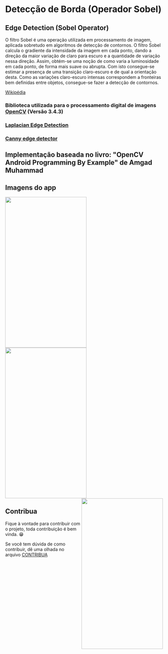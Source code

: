 # Detecção de Borda (Operador Sobel)
## Edge Detection (Sobel Operator)

O filtro Sobel é uma operação utilizada em processamento de imagem, aplicada sobretudo em algoritmos de detecção de contornos.
O filtro Sobel calcula o gradiente da intensidade da imagem em cada ponto, dando a direção da maior variação de claro para escuro e a quantidade de variação nessa direção. Assim, obtém-se uma noção de como varia a luminosidade em cada ponto, de forma mais suave ou abrupta.
Com isto consegue-se estimar a presença de uma transição claro-escuro e de qual a orientação desta. Como as variações claro-escuro intensas correspondem a fronteiras bem definidas entre objetos, consegue-se fazer a detecção de contornos.

[Wikipédia](https://pt.wikipedia.org/wiki/Filtro_Sobel)

### Biblioteca utilizada para o processamento digital de imagens [OpenCV](https://opencv.org/) (Versão 3.4.3)

### [Laplacian Edge Detection](https://github.com/fabriicioa/laplaceDeteccaoDeBordas)
### [Canny edge detector](https://github.com/fabriicioa/cannyDeteccaoDeBordas)

## Implementação baseada no livro: "OpenCV Android Programming By Example" de Amgad Muhammad

## Imagens do app
<a href="url"><img src="https://github.com/fabriicioa/sobelDeteccaoDeBordas/blob/master/Arquivos/img3.png" align="left" height="480" width="260" ></a>
<a href="url"><img src="https://github.com/fabriicioa/sobelDeteccaoDeBordas/blob/master/Arquivos/img4.png" align="center" height="480" width="260" ></a>
<a href="url"><img src="https://github.com/fabriicioa/sobelDeteccaoDeBordas/blob/master/Arquivos/img5.png" align="right" height="480" width="260" ></a>

## Contribua

Fique à vontade para contribuir com o projeto, toda contribuição é bem vinda. :grin:

Se você tem dúvida de como contribuir, dê uma olhada no arquivo [CONTRIBUA](https://github.com/fabriicioa/sobelDeteccaoDeBordas/blob/master/Contribuindo.pdf)

